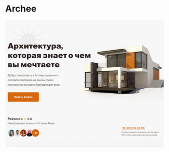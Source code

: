 # Archee

![css/html/javascript](https://github.com/DennyMaverick/Archee/raw/main/img-readme/archee.png)
